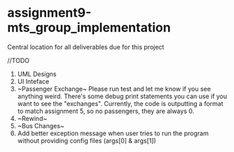 # assignment9-mts_group_implementation
Central location for all deliverables due for this project 

//TODO
1. UML Designs
2. UI Inteface
3. ~Passenger Exchange~ Please run test and let me know if you see anything weird. There's some debug print statements you can use if you want to see the "exchanges". Currently, the code is outputting a format to match assignment 5, so no passengers, they are always 0.
4. ~Rewind~
5. ~Bus Changes~
6. Add better exception message when user tries to run the program without providing config files (args[0] & args[1])
